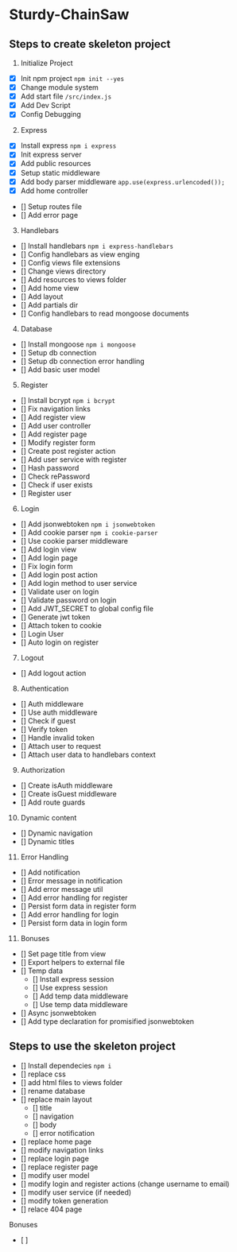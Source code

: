 # Sturdy-ChainSaw #

## Steps to create skeleton project
1. Initialize Project
 - [x] Init npm project `npm init --yes`
 - [x] Change module system
 - [x] Add start file `/src/index.js`
 - [x] Add Dev Script
 - [x] Config Debugging
2. Express
 - [x] Install express `npm i express`
 - [x] Init express server
 - [x] Add public resources
 - [x] Setup static middleware
 - [x] Add body parser middleware `app.use(express.urlencoded());`
 - [x] Add home controller
 - [] Setup routes file
 - [] Add error page
3. Handlebars
 - [] Install handlebars `npm i express-handlebars`
 - [] Config handlebars as view enging
 - [] Config views file extensions
 - [] Change views directory
 - [] Add resources to views folder
 - [] Add home view
 - [] Add layout
 - [] Add partials dir
 - [] Config handlebars to read mongoose documents
4. Database
 - [] Install mongoose `npm i mongoose`
 - [] Setup db connection
 - [] Setup db connection error handling
 - [] Add basic user model
5. Register
 - [] Install bcrypt `npm i bcrypt`
 - [] Fix navigation links
 - [] Add register view
 - [] Add user controller
 - [] Add register page
 - [] Modify register form
 - [] Create post register action
 - [] Add user service with register
 - [] Hash password
 - [] Check rePassword
 - [] Check if user exists
 - [] Register user
6. Login
 - [] Add jsonwebtoken `npm i jsonwebtoken`
 - [] Add cookie parser `npm i cookie-parser`
 - [] Use cookie parser middleware
 - [] Add login view
 - [] Add login page
 - [] Fix login form 
 - [] Add login post action
 - [] Add login method to user service
 - [] Validate user on login
 - [] Validate password on login
 - [] Add JWT_SECRET to global config file
 - [] Generate jwt token
 - [] Attach token to cookie
 - [] Login User
 - [] Auto login on register
7. Logout
 - [] Add logout action
8. Authentication
 - [] Auth middleware
 - [] Use auth middleware
 - [] Check if guest
 - [] Verify token
 - [] Handle invalid token
 - [] Attach user to request
 - [] Attach user data to handlebars context
9. Authorization
 - [] Create isAuth middleware
 - [] Create isGuest middleware
 - [] Add route guards
10. Dynamic content
 - [] Dynamic navigation
 - [] Dynamic titles
11. Error Handling
 - [] Add notification
 - [] Error message in notification
 - [] Add error message util
 - [] Add error handling for register
 - [] Persist form data in register form
 - [] Add error handling for login
 - [] Persist form data in login form
11. Bonuses
 - [] Set page title from view
 - [] Export helpers to external file
 - [] Temp data
   - [] Install express session
   - [] Use express session
   - [] Add temp data middleware
   - [] Use temp data middleware
 - [] Async jsonwebtoken
 - [] Add type declaration for promisified jsonwebtoken

## Steps to use the skeleton project
 - [] Install dependecies `npm i`
 - [] replace css 
 - [] add html files to views folder
 - [] rename database
 - [] replace main layout
   - [] title
   - [] navigation
   - [] body
   - [] error notification
 - [] replace home page
 - [] modify navigation links
 - [] replace login page
 - [] replace register page
 - [] modify user model
 - [] modify login and register actions (change username to email)
 - [] modify user service (if needed)
 - [] modify token generation
 - [] relace 404 page


Bonuses
 - [ ] 
